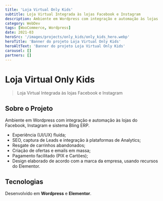 ```yaml
---
title: 'Loja Virtual Only Kids'
subtitle: Loja Virtual Integrada às lojas Facebook e Instagram
description: Ambiente em Wordpress com integração e automação às lojas do Facebook, Instagram e sistema Bling ERP.
category: WebDev
tags: [WooCommerce, Wordpress]
date: 2021-03
heroSrc: '/images/projects/only_kids/only_kids_hero.webp'
heroTitle: 'Banner do projeto Loja Virtual Only Kids'
heroAltText: 'Banner do projeto Loja Virtual Only Kids'
carousel: []
partners: []
---
```


# Loja Virtual Only Kids

> Loja Virtual Integrada às lojas Facebook e Instagram

## Sobre o Projeto

Ambiente em Wordpress com integração e automação às lojas do Facebook, Instagram e sistema Bling ERP.

- Experiência (UI/UX) fluída;
- SEO, captura de Leads e integração à plataformas de Analytics;
- Resgate de carrinhos abandonados;
- Criação de ofertas e emails em massa;
- Pagamento facilitado (PIX e Cartões);
- Design elaborado de acordo com a marca da empresa, usando recursos do Elementor.

## Tecnologias

Desenvolvido em **Wordpress** e **Elementor**.